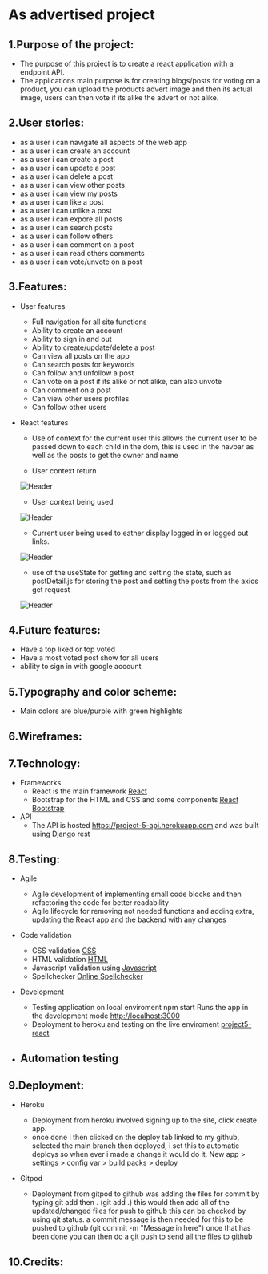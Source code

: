 # As advertised project

## 1.Purpose of the project:
- The purpose of this project is to create a react application with a endpoint API.
- The applications main purpose is for creating blogs/posts for voting on a product, you can upload the products advert image and then its actual image, users can then vote if its alike the advert or not alike.

## 2.User stories:
- as a user i can navigate all aspects of the web app
- as a user i can create an account
- as a user i can create a post
- as a user i can update a post
- as a user i can delete a post
- as a user i can view other posts
- as a user i can view my posts
- as a user i can like a post
- as a user i can unlike a post
- as a user i can expore all posts
- as a user i can search posts
- as a user i can follow others
- as a user i can comment on a post
- as a user i can read others comments
- as a user i can vote/unvote on a post

## 3.Features:
- User features
    - Full navigation for all site functions
    - Ability to create an account
    - Ability to sign in and out
    - Ability to create/update/delete a post
    - Can view all posts on the app
    - Can search posts for keywords
    - Can follow and unfollow a post
    - Can vote on a post if its alike or not alike, can also unvote
    - Can comment on a post
    - Can view other users profiles
    - Can follow other users
- React features
    - Use of context for the current user this allows the current user to be passed down to each child in the dom, this is used in the navbar as well as the posts to get the owner and name

    - User context return

    ![Header](https://res.cloudinary.com/dgj9rjuka/image/upload/v1681207801/user_context_gfehrg.png)

    - User context being used

    ![Header](https://res.cloudinary.com/dgj9rjuka/image/upload/v1681207800/user_context_used_tpsojp.png)

    - Current user being used to eather display logged in or logged out links.

    ![Header](https://res.cloudinary.com/dgj9rjuka/image/upload/v1681207943/user_context_nav_vcipiw.png)

    - use of the useState for getting and setting the state, such as postDetail.js for storing the post and setting the posts from the axios get request

    ![Header](https://res.cloudinary.com/dgj9rjuka/image/upload/v1681207801/usestate_post_detail_shreum.png)

## 4.Future features:
- Have a top liked or top voted
- Have a most voted post show for all users
- ability to sign in with google account
## 5.Typography and color scheme:
- Main colors are blue/purple with green highlights
## 6.Wireframes:
## 7.Technology:
- Frameworks
    - React is the main framework [React](https://react.dev/)
    - Bootstrap for the HTML and CSS and some components [React Bootstrap](https://react-bootstrap.github.io/)
- API
    - The API is hosted https://project-5-api.herokuapp.com and was built using Django rest
## 8.Testing:
- Agile
    - Agile development of implementing small code blocks and then refactoring the code for better readability
    - Agile lifecycle for removing not needed functions and adding extra, updating the React app and the backend with any changes

- Code validation
    - CSS validation [CSS](https://jigsaw.w3.org/css-validator/validator)
    - HTML validation [HTML](https://validator.w3.org/)
    - Javascript validation using [Javascript](https://validatejavascript.com/)
    - Spellchecker [Online Spellchecker](https://www.online-spellcheck.com/)

- Development
    - Testing application on local enviroment npm start Runs the app in the development mode [http://localhost:3000](http://localhost:3000)
    - Deployment to heroku and testing on the live enviroment [project5-react](https://project5-react.herokuapp.com/)

- Automation testing
    - 
## 9.Deployment:
- Heroku
    - Deployment from heroku involved signing up to the site, click create app.
    - once done i then clicked on the deploy tab linked to my github, selected the main branch then deployed, i set this to automatic deploys so when ever i made a change it would do it. New app > settings > config var > build packs > deploy
   
- Gitpod
   - Deployment from gitpod to github was adding the files for commit by typing git add then . (git add .) this would then add all of the updated/changed files for push to github this can be checked by using git status. a commit message is then needed for this to be pushed to github (git commit -m "Message in here") once that has been done you can then do a git push to send all the files to github

## 10.Credits: